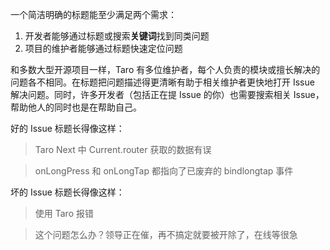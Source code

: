 一个简洁明确的标题能至少满足两个需求：

1. 开发者能够通过标题或搜索**关键词**找到同类问题
2. 项目的维护者能够通过标题快速定位问题

和多数大型开源项目一样，Taro 有多位维护者，每个人负责的模块或擅长解决的问题各不相同。在标题把问题描述得更清晰有助于相关维护者更快地打开 Issue 解决问题。同时，许多开发者（包括正在提 Issue 的你）也需要搜索相关 Issue，帮助他人的同时也是在帮助自己。

好的 Issue 标题长得像这样：

> Taro Next 中 Current.router 获取的数据有误

> onLongPress 和 onLongTap 都指向了已废弃的 bindlongtap 事件

坏的 Issue 标题长得像这样：

> 使用 Taro 报错

> 这个问题怎么办？领导正在催，再不搞定就要被开除了，在线等很急